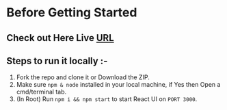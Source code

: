 # Before Getting Started

## Check out Here Live [URL](https://elastic-hopper-b4dc9a.netlify.app/)

## Steps to run it locally :-

1. Fork the repo and clone it or Download the ZIP.
2. Make sure `npm & node` installed in your local machine, if Yes then Open a cmd/terminal tab.
3. (In Root) Run `npm i && npm start` to start React UI on `PORT 3000`.
